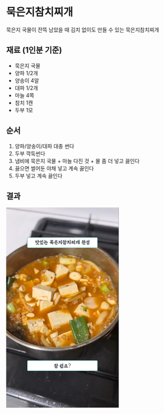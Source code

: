 # 묵은지참치찌개 #

묵은지 국물이 잔뜩 남았을 때 김치 없이도 만들 수 있는 묵은지참치찌개

## 재료 (1인분 기준) ##

* 묵은지 국물
* 양파 1/2개
* 양송이 4알
* 대파 1/2개
* 마늘 4쪽
* 참치 1캔
* 두부 1모

## 순서 ##

1. 양파/양송이/대파 대충 썬다
1. 두부 깍둑썬다
1. 냄비에 묵은지 국물 + 마늘 다진 것 + 물 좀 더 넣고 끓인다
1. 끓으면 썰어둔 야채 넣고 계속 끓인다
1. 두부 넣고 계속 끓인다


## 결과 ##

[![묵은지참치찌개](./images/묵은지참치찌개.png)](https://youtube.com/shorts/XM5kCS7vZ8I?feature=share)

